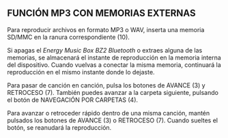 ## FUNCIÓN MP3 CON MEMORIAS EXTERNAS

Para reproducir archivos en formato MP3 o WAV, inserta una memoria SD/MMC en la ranura correspondiente (10).

Si apagas el *Energy Music Box BZ2 Bluetooth* o extraes alguna de las memorias, se almacenará el instante de reproducción en la memoria interna del dispositivo. Cuando vuelvas a conectar la misma memoria, continuará la reproducción en el mismo instante donde lo dejaste.

Para pasar de canción en canción, pulsa los botones de AVANCE (3) y RETROCESO (7). También puedes avanzar a la carpeta siguiente, pulsando el botón de NAVEGACIÓN POR CARPETAS (4).

Para avanzar o retroceder rápido dentro de una misma canción, mantén pulsados los botones de AVANCE (3) o RETROCESO (7). Cuando sueltes el botón, se reanudará la reproducción.
